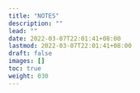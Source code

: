 ```yaml
---
title: "NOTES"
description: ""
lead: ""
date: 2022-03-07T22:01:41+08:00
lastmod: 2022-03-07T22:01:41+08:00
draft: false
images: []
toc: true
weight: 030
---
```

